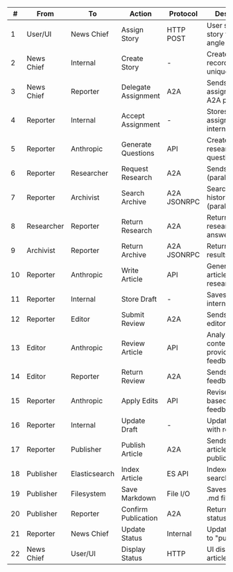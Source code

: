 | #   | From       | To            | Action              | Protocol    | Description                                     |
  |-----|------------|---------------|---------------------|-------------|-------------------------------------------------|
  | 1   | User/UI    | News Chief    | Assign Story        | HTTP POST   | User submits story topic and angle              |
  | 2   | News Chief | Internal      | Create Story        | -           | Creates story record with unique ID             |
  | 3   | News Chief | Reporter      | Delegate Assignment | A2A         | Sends story assignment via A2A protocol         |
  | 4   | Reporter   | Internal      | Accept Assignment   | -           | Stores assignment internally                    |
  | 5   | Reporter   | Anthropic     | Generate Questions  | API         | Creates research questions                      |
  | 6   | Reporter   | Researcher    | Request Research    | A2A         | Sends questions (parallel with #7)              |
  | 7   | Reporter   | Archivist     | Search Archive      | A2A JSONRPC | Searches historical articles (parallel with #6) |
  | 8   | Researcher | Reporter      | Return Research     | A2A         | Returns research answers                        |
  | 9   | Archivist  | Reporter      | Return Archive      | A2A JSONRPC | Returns search results                          |
  | 10  | Reporter   | Anthropic     | Write Article       | API         | Generates article with research/context         |
  | 11  | Reporter   | Internal      | Store Draft         | -           | Saves draft internally                          |
  | 12  | Reporter   | Editor        | Submit Review       | A2A         | Sends article for editorial review              |
  | 13  | Editor     | Anthropic     | Review Article      | API         | Analyzes content, provides feedback             |
  | 14  | Editor     | Reporter      | Return Review       | A2A         | Sends editorial feedback                        |
  | 15  | Reporter   | Anthropic     | Apply Edits         | API         | Revises article based on feedback               |
  | 16  | Reporter   | Internal      | Update Draft        | -           | Updates draft with revisions                    |
  | 17  | Reporter   | Publisher     | Publish Article     | A2A         | Sends final article for publication             |
  | 18  | Publisher  | Elasticsearch | Index Article       | ES API      | Indexes article to search database              |
  | 19  | Publisher  | Filesystem    | Save Markdown       | File I/O    | Saves article as .md file                       |
  | 20  | Publisher  | Reporter      | Confirm Publication | A2A         | Returns success status                          |
  | 21  | Reporter   | News Chief    | Update Status       | Internal    | Updates status to "published"                   |
  | 22  | News Chief | User/UI       | Display Status      | HTTP        | UI displays final article                       |